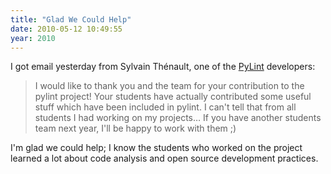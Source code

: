 ```yaml
---
title: "Glad We Could Help"
date: 2010-05-12 10:49:55
year: 2010
---
```

I got email yesterday from Sylvain Thénault, one of the <a href="http://www.logilab.org/857">PyLint</a> developers:
<blockquote>I would like to thank you and the team for your contribution to the pylint project! Your students have actually contributed some useful stuff which have been included in pylint. I can't tell that from all students I had working on my projects… If you have another students team next year, I'll be happy to work with them ;)</blockquote>
I'm glad we could help; I know the students who worked on the project learned a lot about code analysis and open source development practices.
